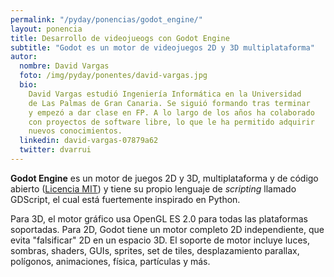 ```yaml
---
permalink: "/pyday/ponencias/godot_engine/"
layout: ponencia
title: Desarrollo de videojueogs con Godot Engine
subtitle: "Godot es un motor de videojuegos 2D y 3D multiplataforma"
autor:
  nombre: David Vargas
  foto: /img/pyday/ponentes/david-vargas.jpg
  bio:
    David Vargas estudió Ingeniería Informática en la Universidad
    de Las Palmas de Gran Canaria. Se siguió formando tras terminar 
    y empezó a dar clase en FP. A lo largo de los años ha colaborado 
    con proyectos de software libre, lo que le ha permitido adquirir
    nuevos conocimientos.
  linkedin: david-vargas-07879a62
  twitter: dvarrui
---
```

**Godot Engine** es un motor de juegos 2D y 3D, multiplataforma y de código
abierto ([Licencia MIT](https://es.wikipedia.org/wiki/Licencia_MIT)) y tiene su
propio lenguaje de *scripting* llamado GDScript, el cual está fuertemente
inspirado en Python.

Para 3D, el motor gráfico usa OpenGL ES 2.0 para todas las plataformas
soportadas.  Para 2D, Godot tiene un motor completo 2D independiente, que evita
"falsificar" 2D en un espacio 3D. El soporte de motor incluye luces, sombras,
shaders, GUIs, sprites, set de tiles, desplazamiento parallax, polígonos,
animaciones, física, partículas y más. 


